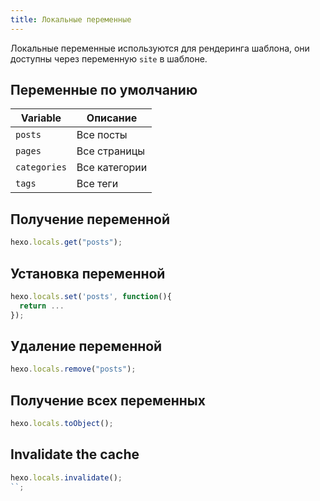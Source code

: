 ```yaml
---
title: Локальные переменные
---
```


Локальные переменные используются для рендеринга шаблона, они доступны через переменную `site` в шаблоне.

## Переменные по умолчанию

| Variable     | Описание      |
| ------------ | ------------- |
| `posts`      | Все посты     |
| `pages`      | Все страницы  |
| `categories` | Все категории |
| `tags`       | Все теги      |

## Получение переменной

```js
hexo.locals.get("posts");
```

## Установка переменной

```js
hexo.locals.set('posts', function(){
  return ...
});
```

## Удаление переменной

```js
hexo.locals.remove("posts");
```

## Получение всех переменных

```js
hexo.locals.toObject();
```

## Invalidate the cache

```js
hexo.locals.invalidate();
``;
```
